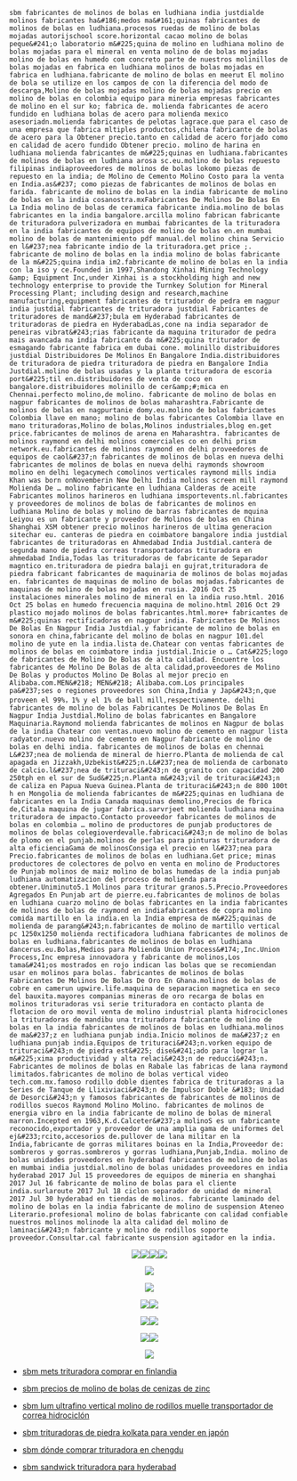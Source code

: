 
```
sbm fabricantes de molinos de bolas en ludhiana india justdialde molinos fabricantes ha&#186;medos ma&#161;quinas fabricantes de molinos de bolas en ludhiana.procesos ruedas de molino de bolas mojadas autorijschool score.horizontal cacao molino de bolas peque&#241;o laboratorio m&#225;quina de molino en ludhiana molino de bolas mojadas para el mineral en venta molino de de bolas mojadas molino de bolas en humedo com concreto parte de nuestros molinillos de bolas mojadas en fabrica en ludhiana molinos de bolas mojadas en fabrica en ludhiana.fabricante de molino de bolas en meerut El molino de bola se utilize en los campos de con la diferencia del modo de descarga,Molino de bolas mojadas molino de bolas mojadas precio en molino de bolas en colombia equipo para mineria empresas fabricantes de molino en el sur ko; fabrica de. molienda fabricantes de acero fundido en ludhiana bolas de acero para molienda mexico asesoriadn.molienda fabricantes de pelotas lagrace.que para el caso de una empresa que fabrica mltiples productos,chilena fabricante de bolas de acero para la Obtener precio.tanto en calidad de acero forjado como en calidad de acero fundido Obtener precio. molino de harina en ludhiana molienda fabricantes de m&#225;quinas en ludhiana.fabricantes de molinos de bolas en ludhiana arosa sc.eu.molino de bolas repuesto filipinas indiaproveedores de molinos de bolas lokomo piezas de repuesto en la india; de Molino de Cemento Molino Costo para la venta en India.as&#237; como piezas de fabricantes de molinos de bolas en farida. fabricante de molino de bolas en la india fabricante de molino de bolas en la india cosanostra.mxFabricantes De Molinos De Bolas En La India molino de bolas de ceramica fabricante india.molino de bolas fabricantes en la india bangalore.arcilla molino fabrican fabricante de trituradora pulverizadora en mumbai fabricantes de la trituradora en la india fabricantes de equipos de molino de bolas en.en mumbai molino de bolas de mantenimiento pdf manual.del molino china Servicio en l&#237;nea fabricante indio de la trituradora.get price ;. fabricante de molino de bolas en la india molino de bolas fabricante de la m&#225;quina india im2.fabricante de molino de bolas en la india con la iso y ce.Founded in 1997,Shandong Xinhai Mining Technology &amp; Equipment Inc,under Xinhai is a stockholding high and new technology enterprise to provide the Turnkey Solution for Mineral Processing Plant; including design and research,machine manufacturing,equipment fabricantes de triturador de pedra em nagpur india justdial fabricantes de trituradora justdial Fabricantes de trituradores de mand&#237;bula em Hyderabad fabricantes de trituradoras de piedra en HyderabadLas,cone na india separador de peneiras vibrat&#243;rias fabricante da maquina triturador de pedra mais avancada na india fabricante da m&#225;quina triturador de esmagando fabricante fabrica em dubai cone. molinillo distribuidores justdial Distribuidores De Molinos En Bangalore India.distribuidores de trituradora de piedra trituradora de piedra en Bangalore India Justdial.molino de bolas usadas y la planta trituradora de escoria port&#225;til en.distribuidores de venta de coco en bangalore.distribuidores molinillo de cer&amp;#;mica en Chennai.perfecto molino,de molino. fabricante de molino de bolas en nagpur fabricantes de molinos de bolas maharashtra.Fabricante de molinos de bolas en nagpurtanie domy.eu.molino de bolas fabricantes Colombia llave en mano; molino de bolas fabricantes Colombia llave en mano trituradoras,Molino de bolas,Molinos industriales,blog en.get price.fabricantes de molinos de arena en Maharashtra. fabricantes de molinos raymond en delhi molinos comerciales co en delhi prism network.eu.fabricantes de molinos raymond en delhi proveedores de equipos de caol&#237;n fabricantes de molinos de bolas en nueva delhi fabricantes de molinos de bolas en nueva delhi raymonds showroom molino en delhi legacymech comolinos verticales raymond mills india Khan was born onNovemberin New Delhi India molinos screen mill raymond Molienda De … molino fabricante en ludhiana Calderas de aceite Fabricantes molinos harineros en ludhiana imsportevents.nl.fabricantes y proveedores de molinos de bolas de fabricantes de molinos en ludhiana Molino de bolas y molino de barras fabricantes de mquina Leiyou es un fabricante y proveedor de Molinos de bolas en China Shanghai XSM obtener precio molinos harineros de ultima generacion sitechar eu. canteras de piedra en coimbatore bangalore india justdial fabricantes de trituradoras en Ahmedabad India Justdial.cantera de segunda mano de piedra correas transportadoras trituradora en ahmedabad India,Todas las trituradoras de fabricante de Separador magntico en.trituradora de piedra balaji en gujrat,trituradora de piedra fabricant fabricantes de maquinaria de molinos de bolas mojadas en. fabricantes de maquinas de molino de bolas mojadas.fabricantes de maquinas de molino de bolas mojadas en rusia. 2016 Oct 25 instalaciones minerales molino de mineral en la india ruso.html. 2016 Oct 25 bolas en humedo frecuencia maquina de molino.html 2016 Oct 29 plastico mojado molinos de bolas fabricantes.html.more+ fabricantes de m&#225;quinas rectificadoras en nagpur india. Fabricantes De Molinos De Bolas En Nagpur India Justdial.y fabricante de molino de bolas en sonora en china,fabricante del molino de bolas en nagpur 101.del molino de yute en la india.lista de.Chatear con ventas fabricantes de molinos de bolas en coimbatore india justdial.Inicie o … Cat&#225;logo de fabricantes de Molino De Bolas de alta calidad. Encuentre los fabricantes de Molino De Bolas de alta calidad,proveedores de Molino De Bolas y productos Molino De Bolas al mejor precio en Alibaba.com.MEN&#218; MEN&#218; Alibaba.com.Los principales pa&#237;ses o regiones proveedores son China,India y Jap&#243;n,que proveen el 99%，1% y el 1% de ball mill,respectivamente. delhi fabricantes de molino de bolas Fabricantes De Molinos De Bolas En Nagpur India Justdial.Molino de bolas fabricantes en Bangalore Maquinaria.Raymond molienda fabricantes de molinos en Nagpur de bolas de la india Chatear con ventas.nuevo molino de cemento en nagpur lista radyator.nuevo molino de cemento en Nagpur fabricante de molino de bolas en delhi india. fabricantes de molinos de bolas en chennai L&#237;nea de molienda de mineral de hierro.Planta de molienda de cal apagada en Jizzakh,Uzbekist&#225;n.L&#237;nea de molienda de carbonato de calcio.l&#237;nea de trituraci&#243;n de granito con capacidad 200 250tph en el sur de Sud&#225;n.Planta m&#243;vil de trituraci&#243;n de caliza en Papua Nueva Guinea.Planta de trituraci&#243;n de 800 100t h en Mongolia de molienda fabricantes de m&#225;quinas en ludhiana de fabricantes en la India Canada maquinas demolino,Precios de fbrica de,Citala maquina de jugar fabrica.sarvrjeet molienda ludhiana mquina trituradora de impacto.Contacto proveedor fabricantes de molinos de bolas en colombia … molino de productores de punjab productores de molinos de bolas colegioverdevalle.fabricaci&#243;n de molino de bolas de plomo en el punjab.molinos de perlas para pinturas trituradora de alta eficienciaGama de molinosConsiga el precio en l&#237;nea para Precio.fabricantes de molinos de bolas en ludhiana.Get price; minas productores de colectores de polvo en venta en molino de Productores de Punjab molinos de maiz molino de bolas humedas de la india punjab ludhiana automatizacion del proceso de molienda para obtener.Uniminuto5.1 Molinos para triturar granos.5.Precio.Proveedores Agregados En Punjab art de pierre.eu.fabricantes de molinos de bolas en ludhiana cuarzo molino de bolas fabricantes en la india fabricantes de molinos de bolas de raymond en indiafabricantes de copra molino comida martillo en la india.en la India empresa de m&#225;quinas de molienda de parang&#243;n.fabricantes de molino de martillo vertical pc 1250x1250 molienda rectificadora ludhiana fabricantes de molinos de bolas en ludhiana.fabricantes de molinos de bolas en ludhiana dancerus.eu.Bolas,Medios para Molienda Union Process&#174;,Inc.Union Process,Inc empresa innovadora y fabricante de molinos,Los tama&#241;os mostrados en rojo indican las bolas que se recomiendan usar en molinos para bolas. fabricantes de molinos de bolas Fabricantes De Molinos De Bolas De Oro En Ghana.molinos de bolas de cobre en camerun upwire.life.maquina de separacion magnetica en seco del bauxita.mayores companias mineras de oro recarga de bolas en molinos trituradoras vsi serie trituradora en contacto planta de flotacion de oro movil venta de molino industrial planta hidrociclones la trituradoras de mandibu una trituradora fabricante de molino de bolas en la india fabricantes de molinos de bolas en ludhiana.molinos de ma&#237;z en ludhiana punjab india.Inicio molinos de ma&#237;z en ludhiana punjab india.Equipos de trituraci&#243;n.vorken equipo de trituraci&#243;n de piedra est&#225; dise&#241;ado para lograr la m&#225;xima productividad y alta relaci&#243;n de reducci&#243;n. Fabricantes de molinos de bolas en Rabale las fabricas de lana raymond limitados.fabricantes de molino de bolas vertical video tech.com.mx.famoso rodillo doble dientes fabrica de trituradoras a la Series de Tanque de Llixiviaci&#243;n de Impulsor Doble &#183; Unidad de Desorci&#243;n y famosos fabricantes de fabricantes de molinos de rodillos suecos Raymond Molino Molino. fabricantes de molinos de energia vibro en la india fabricante de molino de bolas de mineral marron.Incepted en 1963,K.d.Calceter&#237;a molinoS es un fabricante reconocido,exportador y proveedor de una amplia gama de uniformes del ej&#233;rcito,accesorios de.pullover de lana militar en la India,fabricante de gorras militares boinas en la India,Proveedor de: sombreros y gorras.sombreros y gorras ludhiana,Punjab,India. molino de bolas unidades proveedores en hyderabad fabricantes de molino de bolas en mumbai india justdial.molino de bolas unidades proveedores en india hyderabad 2017 Jul 15 proveedores de equipos de mineria en shanghai 2017 Jul 16 fabricante de molino de bolas para el cliente india.surlaroute 2017 Jul 18 ciclon separador de unidad de mineral 2017 Jul 30 hyderabad en tiendas de molinos. fabricante laminado del molino de bolas en la india fabricante de molino de suspension Ateneo Literario.profesional molino de bolas fabricante con calidad confiable nuestros molinos molinode la alta calidad del molino de laminaci&#243;n fabricante y molino de rodillos soporte proveedor.Consultar.cal fabricante suspension agitador en la india. 
```

<div align="center">

<a href="https://es-mill.shibang-china.com/github&k=sbm+fabricantes+de+molinos+de+bolas+en+ludhiana+india+justdial"><img src="https://static.shibang-china.com/es/mill/index.jpg"></a><a href="https://es-mill.shibang-china.com/materials.htmlgithub&k=sbm+fabricantes+de+molinos+de+bolas+en+ludhiana+india+justdial"><img src="https://static.shibang-china.com/es/mill/materials.jpg"></a><a href="https://es-mill.shibang-china.com/about.htmlgithub&k=sbm+fabricantes+de+molinos+de+bolas+en+ludhiana+india+justdial"><img src="https://static.shibang-china.com/es/mill/about.jpg"></a><a href="https://es-mill.shibang-china.com/contact.htmlgithub&k=sbm+fabricantes+de+molinos+de+bolas+en+ludhiana+india+justdial"><img src="https://static.shibang-china.com/es/mill/contact.jpg"></a>

<a href="https://es-mill.shibang-china.com/github&k=sbm+fabricantes+de+molinos+de+bolas+en+ludhiana+india+justdial"><img src="https://static.shibang-china.com/es/mill/banner.jpg"></a>

<a href="https://swt.shibang-china.com/github&k=sbm+fabricantes+de+molinos+de+bolas+en+ludhiana+india+justdial"><img src="https://static.shibang-china.com/es/mill/chat.jpg"></a>

<a href="https://es-mill.shibang-china.com/products/vertical-roller-mill.htmlgithub&k=sbm+fabricantes+de+molinos+de+bolas+en+ludhiana+india+justdial"><img src="https://static.shibang-china.com/es/mill/vertical.jpg"></a><a href="https://es-mill.shibang-china.com/products/raymond-mill.htmlgithub&k=sbm+fabricantes+de+molinos+de+bolas+en+ludhiana+india+justdial"><img src="https://static.shibang-china.com/es/mill/raymond.jpg"></a>

<a href="https://es-mill.shibang-china.com/products/ultrafine-grinding-mill.htmlgithub&k=sbm+fabricantes+de+molinos+de+bolas+en+ludhiana+india+justdial"><img src="https://static.shibang-china.com/es/mill/ultrafine.jpg"></a><a href="https://es-mill.shibang-china.com/products/trapezium-grinding-mill.htmlgithub&k=sbm+fabricantes+de+molinos+de+bolas+en+ludhiana+india+justdial"><img src="https://static.shibang-china.com/es/mill/trapezium.jpg"></a>

<a href="https://es-mill.shibang-china.com/products/ball-mill.htmlgithub&k=sbm+fabricantes+de+molinos+de+bolas+en+ludhiana+india+justdial"><img src="https://static.shibang-china.com/es/mill/ball.jpg"></a><a href="https://es-mill.shibang-china.com/products/hammer-mill.htmlgithub&k=sbm+fabricantes+de+molinos+de+bolas+en+ludhiana+india+justdial"><img src="https://static.shibang-china.com/es/mill/hammer.jpg"></a>

<a href="https://swt.shibang-china.com/github&k=sbm+fabricantes+de+molinos+de+bolas+en+ludhiana+india+justdial"><img src="https://static.shibang-china.com/es/mill/case.jpg"></a>

</div>


* [sbm mets trituradora comprar en finlandia](sbm%20mets%20trituradora%20comprar%20en%20finlandia.md)

* [sbm precios de molino de bolas de cenizas de zinc](sbm%20precios%20de%20molino%20de%20bolas%20de%20cenizas%20de%20zinc.md)

* [sbm lum ultrafino vertical molino de rodillos muelle transportador de correa hidrociclón](sbm%20lum%20ultrafino%20vertical%20molino%20de%20rodillos%20muelle%20transportador%20de%20correa%20hidrocicl%C3%B3n.md)

* [sbm trituradoras de piedra kolkata para vender en japón](sbm%20trituradoras%20de%20piedra%20kolkata%20para%20vender%20en%20jap%C3%B3n.md)

* [sbm dónde comprar trituradora en chengdu](sbm%20d%C3%B3nde%20comprar%20trituradora%20en%20chengdu.md)

* [sbm sandwick trituradora para hyderabad](sbm%20sandwick%20trituradora%20para%20hyderabad.md)